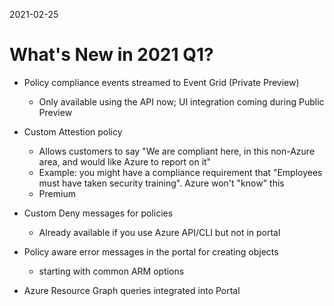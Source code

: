 2021-02-25

# What's New in 2021 Q1?

- Policy compliance events streamed to Event Grid (Private Preview)
     - Only available using the API now; UI integration coming during Public Preview
- Custom Attestion policy
     - Allows customers to say "We are compliant here, in this non-Azure area, and would like Azure to report on it"
     - Example: you might have a compliance requirement that "Employees must have taken security training". Azure won't "know" this
     - Premium 

- Custom Deny messages for policies
     - Already available if you use Azure API/CLI but not in portal

- Policy aware error messages in the portal for creating objects
     - starting with common ARM options

- Azure Resource Graph queries integrated into Portal
